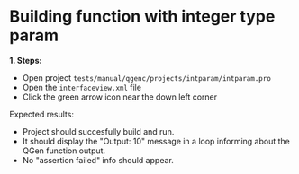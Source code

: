 # Building function with integer type param

**1. Steps:**

* Open project `tests/manual/qgenc/projects/intparam/intparam.pro`
* Open the `interfaceview.xml` file
* Click the green arrow icon near the down left corner

Expected results:

* Project should succesfully build and run.
* It should display the "Output: 10" message in a loop informing about the QGen function output.
* No "assertion failed" info should appear.
